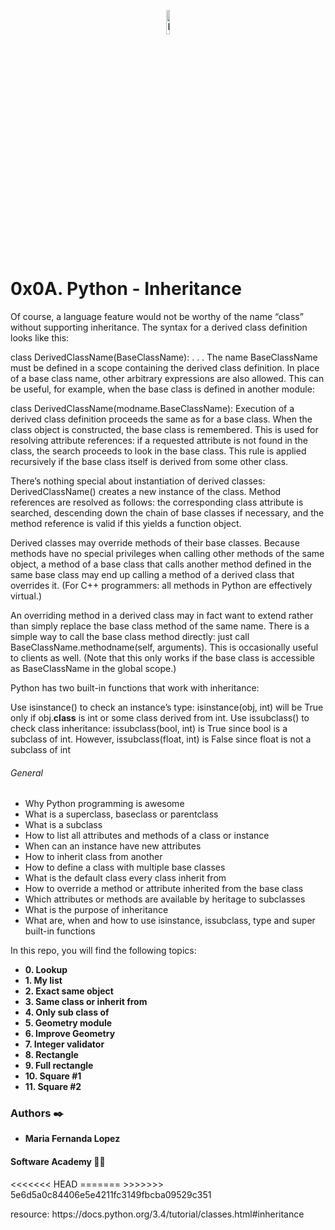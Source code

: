 <p align="center"><img src='https://lh3.googleusercontent.com/proxy/v4d1SqHxXvXEBUd65zUn4Fumr2Ju4i6x3ApefpBkk7cxzKT9NqSnf5Shnk1_-TXrdQi5k8_Urgul8ERhAyloPrqnAwCIuZArB9qJkJaJSw1D_GNEcx5_qt3EPcLwxuC4di1UtKKODvUEJ5qj-yE8q_ALaMvzT-Lo8zU1L3o' alt='Banner' width=10%></p>

# 0x0A. Python - Inheritance

<p>
Of course, a language feature would not be worthy of the name “class” without supporting inheritance. The syntax for a derived class definition looks like this:

class DerivedClassName(BaseClassName):
    <statement-1>
    .
    .
    .
    <statement-N>
The name BaseClassName must be defined in a scope containing the derived class definition. In place of a base class name, other arbitrary expressions are also allowed. This can be useful, for example, when the base class is defined in another module:

class DerivedClassName(modname.BaseClassName):
Execution of a derived class definition proceeds the same as for a base class. When the class object is constructed, the base class is remembered. This is used for resolving attribute references: if a requested attribute is not found in the class, the search proceeds to look in the base class. This rule is applied recursively if the base class itself is derived from some other class.

There’s nothing special about instantiation of derived classes: DerivedClassName() creates a new instance of the class. Method references are resolved as follows: the corresponding class attribute is searched, descending down the chain of base classes if necessary, and the method reference is valid if this yields a function object.

Derived classes may override methods of their base classes. Because methods have no special privileges when calling other methods of the same object, a method of a base class that calls another method defined in the same base class may end up calling a method of a derived class that overrides it. (For C++ programmers: all methods in Python are effectively virtual.)

An overriding method in a derived class may in fact want to extend rather than simply replace the base class method of the same name. There is a simple way to call the base class method directly: just call BaseClassName.methodname(self, arguments). This is occasionally useful to clients as well. (Note that this only works if the base class is accessible as BaseClassName in the global scope.)

Python has two built-in functions that work with inheritance:

Use isinstance() to check an instance’s type: isinstance(obj, int) will be True only if obj.__class__ is int or some class derived from int.
Use issubclass() to check class inheritance: issubclass(bool, int) is True since bool is a subclass of int. However, issubclass(float, int) is False since float is not a subclass of int

</p>

###### General
- Why Python programming is awesome
- What is a superclass, baseclass or parentclass
- What is a subclass
- How to list all attributes and methods of a class or instance
- When can an instance have new attributes
- How to inherit class from another
- How to define a class with multiple base classes
- What is the default class every class inherit from
- How to override a method or attribute inherited from the base class
- Which attributes or methods are available by heritage to subclasses
- What is the purpose of inheritance
- What are, when and how to use isinstance, issubclass, type and super built-in functions

<p>

In this repo, you will find the following topics:

* __0. Lookup__
* __1. My list__
* __2. Exact same object__
* __3. Same class or inherit from__
* __4. Only sub class of__
* __5. Geometry module__
* __6. Improve Geometry__
* __7. Integer validator__
* __8. Rectangle__
* __9. Full rectangle__
* __10. Square #1__
* __11. Square #2__



### Authors :black_nib:
* __Maria Fernanda Lopez__

#### Software Academy 👨‍💻

<p aling="center">
<<<<<<< HEAD
<a :sparkles: Follow me *[Twitter] href="https://twitter.com/ferchislopez910" target="_blank">
</a>
=======
<a*:sparkles: Follow me *[Twitter](https://twitter.com/ferchislopez910)</a>
>>>>>>> 5e6d5a0c84406e5e4211fc3149fbcba09529c351
</p>

<p>resource:
https://docs.python.org/3.4/tutorial/classes.html#inheritance
<p>
